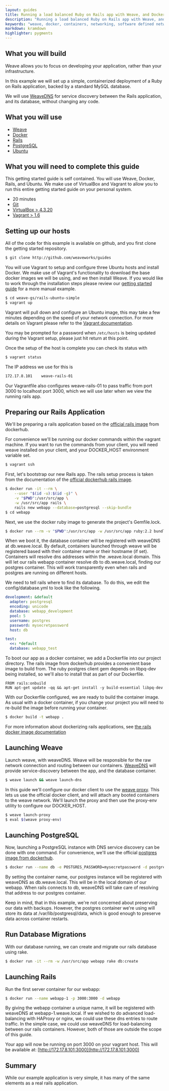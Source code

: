 ```yaml
---
layout: guides
title: Running a load balanced Ruby on Rails app with Weave, and Docker
description: "Running a load balanced Ruby on Rails app with Weave, and Docker"
keywords: "weave, docker, containers, networking, software defined networking, ubuntu, ruby, rails, load blancing, microservices, dns, pg, postgres, postgresql"
markdown: kramdown
highlighter: pygments
---
```



## What you will build ##

Weave allows you to focus on developing your application, rather than
your infrastructure.

In this example we will set up a simple, containerized deployment of a
Ruby on Rails application, backed by a standard MySQL database.

We will use
[WeaveDNS](https://github.com/weaveworks/weave/tree/master/weavedns#readme)
for service discovery between the Rails application, and its database,
without changing any code.

## What you will use ##

* [Weave](http://weave.works)
* [Docker](http://docker.com)
* [Rails](http://rubyonrails.org)
* [PostgreSQL](http://www.postgresql.org)
* [Ubuntu](http://ubuntu.com)

## What you will need to complete this guide ##

This getting started guide is self contained. You will use Weave, Docker, Rails, and Ubuntu. We make use of VirtualBox and Vagrant to allow you to run this entire getting started guide on your personal system.

* 20 minutes
* [Git](http://git-scm.com/downloads)
* [VirtualBox > 4.3.20](https://www.virtualbox.org/wiki/Downloads)
* [Vagrant > 1.6](https://docs.vagrantup.com/v2/installation/index.html)

## Setting up our hosts ##

All of the code for this example is available on github, and you first clone the getting started repository.

```bash
$ git clone http://github.com/weaveworks/guides
```

You will use Vagrant to setup and configure three Ubuntu hosts and
install Docker. We make use of Vagrant's functionality to download the
base docker images we will be using, and we then install Weave. If you
would like to work through the installation steps please review our
[getting started
guide](https://github.com/weaveworks/guides/blob/master/ubuntu-simple/README.md)
for a more manual example.

```bash
$ cd weave-gs/rails-ubuntu-simple
$ vagrant up
```

Vagrant will pull down and configure an Ubuntu image, this may take a
few minutes depending on the speed of your network connection. For
more details on Vagrant please refer to the [Vagrant
documentation](http://vagrantup.com).

You may be prompted for a password when `/etc/hosts` is being updated
during the Vagrant setup, please just hit return at this point.

Once the setup of the host is complete you can check its status with

```bash
$ vagrant status
```

The IP address we use for this is

```bash
172.17.8.101 	weave-rails-01
```

Our Vagrantfile also configures weave-rails-01 to pass traffic from
port 3000 to localhost port 3000, which we will use later when we
view the running rails app.

## Preparing our Rails Application ##

We'll be preparing a rails application based on the [official rails
image](https://registry.hub.docker.com/_/rails/) from dockerhub.

For convenience we'll be running our docker commands within the
vagrant machine. If you want to run the commands from your client, you
will need weave installed on your client, and your
DOCKER_HOST environment variable set.

```bash
$ vagrant ssh
```

First, let's bootstrap our new Rails app. The rails setup process is
taken from the documentation of the [official dockerhub rails
image](https://registry.hub.docker.com/_/rails/).

```bash
$ docker run -it --rm \
    --user "$(id -u):$(id -g)" \
    -v "$PWD":/usr/src/app \
    -w /usr/src/app rails \
    rails new webapp --database=postgresql --skip-bundle
$ cd webapp
```

Next, we use the docker ruby image to generate the project's Gemfile.lock.

```bash
$ docker run --rm -v "$PWD":/usr/src/app -w /usr/src/app ruby:2.2 bundle install
```

When we boot it, the database container will be registered with
weaveDNS at db.weave.local. By default, containers launched through
weave will be registered based with their container name or their
hostname (if set). Containers will resolve dns addresses within the
.weave.local domain. This will let our rails webapp container resolve
db to db.weave.local, finding our postgres container. This will work
transparently even when rails and postgres are running on different
hosts.

We need to tell rails where to find its database. To do this, we edit
the config/database.yml to look like the following.

```yaml
development: &default
  adapter: postgresql
  encoding: unicode
  database: webapp_development
  pool: 5
  username: postgres
  password: mysecretpassword
  host: db

test:
  <<: *default
  database: webapp_test
```

To boot our app as a docker container, we add a Dockerfile into our
project directory. The rails image from dockerhub provides a
convenient base image to build from. The ruby postgres client gem
depends on libpq-dev being installed, so we'll also to install that as
part of our Dockerfile.

```
FROM rails:onbuild
RUN apt-get update -qq && apt-get install -y build-essential libpq-dev
```

With our Dockerfile configured, we are ready to build the container
image. As usual with a docker container, if you change your project
you will need to re-build the image before running your container.

```bash
$ docker build -t webapp .
```

For more information about dockerizing rails applications, see [the
rails docker image
documentation](https://registry.hub.docker.com/_/rails/)

## Launching Weave ##

Launch weave, with weaveDNS. Weave will be responsible for the raw
network connection and routing between our containers.
[WeaveDNS](http://docs.weave.works/weave/latest_release/weavedns.html)
will provide service-discovery between the app, and the database
container.

```bash
$ weave launch && weave launch-dns
```

In this guide we'll configure our docker client to use the [weave
proxy](http://docs.weave.works/weave/latest_release/proxy.html). This
lets us use the official docker client, and will attach any booted
containers to the weave network. We'll launch the proxy and then use
the proxy-env utility to configure our DOCKER_HOST.

```bash
$ weave launch-proxy
$ eval $(weave proxy-env)
```

## Launching PostgreSQL ##

Now, launching a PostgreSQL instance with DNS service discovery can be
done with one command. For convenience, we'll use the official
[postgres image from dockerhub](https://registry.hub.docker.com/_/postgres/).

```bash
$ docker run --name db -e POSTGRES_PASSWORD=mysecretpassword -d postgres
```

By setting the container name, our postgres instance will be
registered with weaveDNS as db.weave.local. This will be in the local
domain of our webapp. When rails connects to db, weaveDNS will take
care of resolving that address to our postgres container.

Keep in mind, that in this example, we're not concerned about
preserving our data with backups. However, the postgres container
we're using will store its data at /var/lib/postgresql/data, which is
good enough to preserve data across container restarts.

## Run Database Migrations ##

With our database running, we can create and migrate our rails
database using rake.

```bash
$ docker run -it --rm -w /usr/src/app webapp rake db:create
```

## Launching Rails ##

Run the first server container for our webapp:

```bash
$ docker run --name webapp-1 -p 3000:3000 -d webapp
```

By giving the webapp container a unique name, it will be registered with
weaveDNS at webapp-1.weave.local. If we wished to do advanced
load-balancing with HAProxy or nginx, we could use these dns entries
to route traffic. In the simple case, we could use weaveDNS for
load-balancing between our rails containers. However, both of those
are outside the scope of this guide.

Your app will now be running on port 3000 on your vagrant host. This
will be available at: [http://172.17.8.101:3000](http://172.17.8.101:3000)

## Summary ##

While our example application is very simple, it has many of the same elements as a real rails application.
